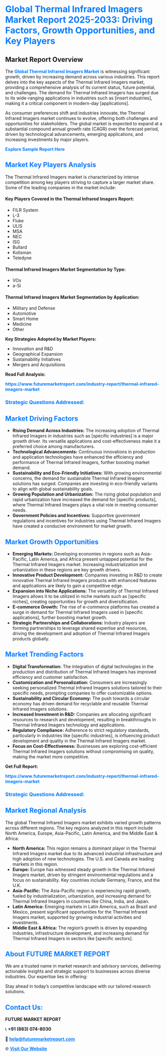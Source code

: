 <h1 style="color: #007BFF;">Global Thermal Infrared Imagers Market Report 2025-2033: Driving Factors, Growth Opportunities, and Key Players</h1>

<section id="overview">
<h2>Market Report Overview</h2>
<p>The <a href="https://www.futuremarketreport.com/industry-report/thermal-infrared-imagers-market" style="color: #007BFF; text-decoration: none;"><strong>Global Thermal Infrared Imagers Market</strong></a> is witnessing significant growth, driven by increasing demand across various industries. This report delves into the key aspects of the Thermal Infrared Imagers market, providing a comprehensive analysis of its current status, future potential, and challenges. The demand for Thermal Infrared Imagers has surged due to its wide-ranging applications in industries such as [insert industries], making it a critical component in modern-day [applications].</p>
<p>As consumer preferences shift and industries innovate, the Thermal Infrared Imagers market continues to evolve, offering both challenges and opportunities for stakeholders. The global market is expected to expand at a substantial compound annual growth rate (CAGR) over the forecast period, driven by technological advancements, emerging applications, and increasing investments by major players.</p>
</section>

<section id="overview">
<p><a href="https://www.futuremarketreport.com/request-sample/reportId=40766" style="color: #007BFF; text-decoration: none;"><strong>Explore Sample Report Here</strong></a></p>
</section>

<section id="key-players">
<h2 style="color: #007BFF;">Market Key Players Analysis</h2>
<p>The Thermal Infrared Imagers market is characterized by intense competition among key players striving to capture a larger market share. Some of the leading companies in the market include:</p>
<h4>Key Players Covered in the Thermal Infrared Imagers Report:</h4>
<ul><li>FILR System</li><li>L-3</li><li>Fluke</li><li>ULIS</li><li>MSA</li><li>NEC</li><li>ISG</li><li>Bullard</li><li>Kollsman</li><li>Teledyne</li></ul>
<h4>Thermal Infrared Imagers Market Segmentation by Type:</h4>
<ul><li>VOx</li><li>a-Si</li></ul>

<h4>Thermal Infrared Imagers Market Segmentation by Application:</h4>
<ul><li>Military and Defense</li><li>Automotive</li><li>Smart Home</li><li>Medicine</li><li>Other</li></ul>
<p><strong>Key Strategies Adopted by Market Players:</strong></p>
<ul>
<li>Innovation and R&D</li>
<li>Geographical Expansion</li>
<li>Sustainability Initiatives</li>
<li>Mergers and Acquisitions</li>
</ul>
</section>

<section>
<p><strong>Read Full Analysis: </strong></p><a href="https://www.futuremarketreport.com/industry-report/thermal-infrared-imagers-market" style="color: #007BFF; text-decoration: none;"><strong>https://www.futuremarketreport.com/industry-report/thermal-infrared-imagers-market</strong></a>
<h3 style="color: #007BFF;">Strategic Questions Addressed:</h3>
</section>

<section id="driving-factors">
<h2 style="color: #007BFF;">Market Driving Factors</h2>
<ul>
<li><strong>Rising Demand Across Industries:</strong> The increasing adoption of Thermal Infrared Imagers in industries such as [specific industries] is a major growth driver. Its versatile applications and cost-effectiveness make it a preferred choice among manufacturers.</li>
<li><strong>Technological Advancements:</strong> Continuous innovations in production and application technologies have enhanced the efficiency and performance of Thermal Infrared Imagers, further boosting market demand.</li>
<li><strong>Sustainability and Eco-Friendly Initiatives:</strong> With growing environmental concerns, the demand for sustainable Thermal Infrared Imagers solutions has surged. Companies are investing in eco-friendly variants to align with global sustainability goals.</li>
<li><strong>Growing Population and Urbanization:</strong> The rising global population and rapid urbanization have increased the demand for [specific products], where Thermal Infrared Imagers plays a vital role in meeting consumer needs.</li>
<li><strong>Government Policies and Incentives:</strong> Supportive government regulations and incentives for industries using Thermal Infrared Imagers have created a conducive environment for market growth.</li>
</ul>
</section>

<section id="growth-opportunities">
<h2 style="color: #007BFF;">Market Growth Opportunities</h2>
<ul>
<li><strong>Emerging Markets:</strong> Developing economies in regions such as Asia-Pacific, Latin America, and Africa present untapped potential for the Thermal Infrared Imagers market. Increasing industrialization and urbanization in these regions are key growth drivers.</li>
<li><strong>Innovative Product Development:</strong> Companies investing in R&D to create innovative Thermal Infrared Imagers products with enhanced features and applications are likely to gain a competitive edge.</li>
<li><strong>Expansion into Niche Applications:</strong> The versatility of Thermal Infrared Imagers allows it to be utilized in niche markets such as [specific niches], creating opportunities for growth and diversification.</li>
<li><strong>E-commerce Growth:</strong> The rise of e-commerce platforms has created a surge in demand for Thermal Infrared Imagers used in [specific applications], further boosting market growth.</li>
<li><strong>Strategic Partnerships and Collaborations:</strong> Industry players are forming partnerships to leverage shared expertise and resources, driving the development and adoption of Thermal Infrared Imagers products globally.</li>
</ul>
</section>

<section id="trending-factors">
<h2 style="color: #007BFF;">Market Trending Factors</h2>
<ul>
<li><strong>Digital Transformation:</strong> The integration of digital technologies in the production and distribution of Thermal Infrared Imagers has improved efficiency and customer satisfaction.</li>
<li><strong>Customization and Personalization:</strong> Consumers are increasingly seeking personalized Thermal Infrared Imagers solutions tailored to their specific needs, prompting companies to offer customizable options.</li>
<li><strong>Sustainability and Circular Economy:</strong> The push towards a circular economy has driven demand for recyclable and reusable Thermal Infrared Imagers solutions.</li>
<li><strong>Increased Investment in R&D:</strong> Companies are allocating significant resources to research and development, resulting in breakthroughs in Thermal Infrared Imagers technology and applications.</li>
<li><strong>Regulatory Compliance:</strong> Adherence to strict regulatory standards, particularly in industries like [specific industries], is influencing product development and quality in the Thermal Infrared Imagers market.</li>
<li><strong>Focus on Cost-Effectiveness:</strong> Businesses are exploring cost-efficient Thermal Infrared Imagers solutions without compromising on quality, making the market more competitive.</li>
</ul>
</section>

<section>
<p><strong>Get Full Report: </strong></p><a href="https://www.futuremarketreport.com/industry-report/thermal-infrared-imagers-market" style="color: #007BFF; text-decoration: none;"><strong>https://www.futuremarketreport.com/industry-report/thermal-infrared-imagers-market</strong></a>
<h3 style="color: #007BFF;">Strategic Questions Addressed:</h3>
</section>


<section id="regional-analysis">
<h2 style="color: #007BFF;">Market Regional Analysis</h2>
<p>The global Thermal Infrared Imagers market exhibits varied growth patterns across different regions. The key regions analyzed in this report include North America, Europe, Asia-Pacific, Latin America, and the Middle East & Africa:</p>
<ul>
<li><strong>North America:</strong> This region remains a dominant player in the Thermal Infrared Imagers market due to its advanced industrial infrastructure and high adoption of new technologies. The U.S. and Canada are leading markets in this region.</li>
<li><strong>Europe:</strong> Europe has witnessed steady growth in the Thermal Infrared Imagers market, driven by stringent environmental regulations and a focus on sustainability. Key countries include Germany, France, and the U.K.</li>
<li><strong>Asia-Pacific:</strong> The Asia-Pacific region is experiencing rapid growth, fueled by industrialization, urbanization, and increasing demand for Thermal Infrared Imagers in countries like China, India, and Japan.</li>
<li><strong>Latin America:</strong> Emerging markets in Latin America, such as Brazil and Mexico, present significant opportunities for the Thermal Infrared Imagers market, supported by growing industrial activities and investments.</li>
<li><strong>Middle East & Africa:</strong> The region’s growth is driven by expanding industries, infrastructure development, and increasing demand for Thermal Infrared Imagers in sectors like [specific sectors].</li>
</ul>
</section>

<footer>
<h2 style="color: #007BFF;">About FUTURE MARKET REPORT</h2>
<p>We are a trusted name in market research and advisory services, delivering actionable insights and strategic support to businesses across diverse industries. Our expertise lies in offering:</p>

<p>Stay ahead in today’s competitive landscape with our tailored research solutions.</p>

<h2 style="color: #007BFF;">Contact Us:</h2>
<p><strong>FUTURE MARKET REPORT</strong></p>
<p>📞 <strong>+91 (883) 074-8030</strong></p>
<p>📧 <strong><a href="mailto:help@futuremarketreport.com" style="color: #007BFF;">help@futuremarketreport.com</a></strong></p>
<p>🌐 <strong><a href="https://www.futuremarketreport.com/" style="color: #007BFF;">Visit Our Website</a></strong></p>
</footer>
